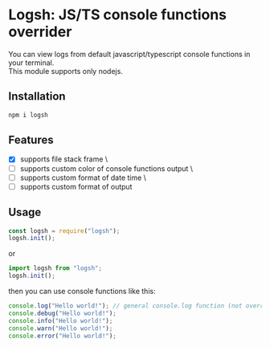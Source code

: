# Logsh: JS/TS console functions overrider

You can view logs from default javascript/typescript console functions in your terminal.\
This module supports only nodejs.

## Installation

```bash
npm i logsh
```

## Features

- [x] supports file stack frame \
- [ ] supports custom color of console functions output \
- [ ] supports custom format of date time \
- [ ] supports custom format of output

## Usage

```js
const logsh = require("logsh");
logsh.init();
```

or

```js
import logsh from "logsh";
logsh.init();
```

then you can use console functions like this:

```js
console.log("Hello world!"); // general console.log function (not overrided)
console.debug("Hello world!");
console.info("Hello world!");
console.warn("Hello world!");
console.error("Hello world!");
```

